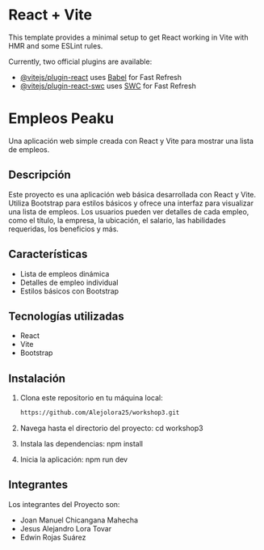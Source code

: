 # React + Vite

This template provides a minimal setup to get React working in Vite with HMR and some ESLint rules.

Currently, two official plugins are available:

- [@vitejs/plugin-react](https://github.com/vitejs/vite-plugin-react/blob/main/packages/plugin-react/README.md) uses [Babel](https://babeljs.io/) for Fast Refresh
- [@vitejs/plugin-react-swc](https://github.com/vitejs/vite-plugin-react-swc) uses [SWC](https://swc.rs/) for Fast Refresh



# Empleos Peaku

Una aplicación web simple creada con React y Vite para mostrar una lista de empleos.

## Descripción

Este proyecto es una aplicación web básica desarrollada con React y Vite. Utiliza Bootstrap para estilos básicos y ofrece una interfaz para visualizar una lista de empleos. Los usuarios pueden ver detalles de cada empleo, como el título, la empresa, la ubicación, el salario, las habilidades requeridas, los beneficios y más.

## Características

- Lista de empleos dinámica
- Detalles de empleo individual
- Estilos básicos con Bootstrap

## Tecnologías utilizadas

- React
- Vite
- Bootstrap

## Instalación

1. Clona este repositorio en tu máquina local:

   ```bash
   https://github.com/Alejolora25/workshop3.git


2. Navega hasta el directorio del proyecto:
    cd workshop3

3. Instala las dependencias:
    npm install

4. Inicia la aplicación:
    npm run dev


## Integrantes 

Los integrantes del Proyecto son:

- Joan Manuel Chicangana Mahecha
- Jesus Alejandro Lora Tovar
- Edwin Rojas Suárez